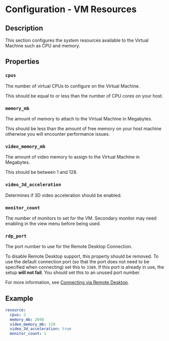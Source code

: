 # Configuration - VM Resources

## Description

This section configures the system resources available to the Virtual Machine such as CPU and memory.

## Properties

### `cpus`

The number of virtual CPUs to configure on the Virtual Machine.

This should be equal to or less than the number of CPU cores on your host.

### `memory_mb`

The amount of memory to attach to the Virtual Machine in Megabytes.

This should be less than the amount of free memory on your host machine otherwise you will encounter performance issues.

### `video_memory_mb`

The amount of video memory to assign to the Virtual Machine in Megabytes.

This should be between 1 and 128.

### `video_3d_acceleration`

Determines if 3D video acceleration should be enabled.

### `monitor_count`

The number of monitors to set for the VM. Secondary monitor may need enabling in the view menu before being used.

### `rdp_port`

The port number to use for the Remote Desktop Connection.

To disable Remote Desktop support, this property should be removed. To use the default connection port (so that the port
does not need to be specified when connecting) set this to `3389`. If this port is already in use, the setup **will not
fail**. You should set this to an unused port number.

For more information, see [Connecting via Remote Desktop](../remote-desktop.md).

## Example

```yml
resource:
  cpus: 2
  memory_mb: 2048
  video_memory_mb: 128
  video_3d_acceleration: true
  monitor_count: 1
```
